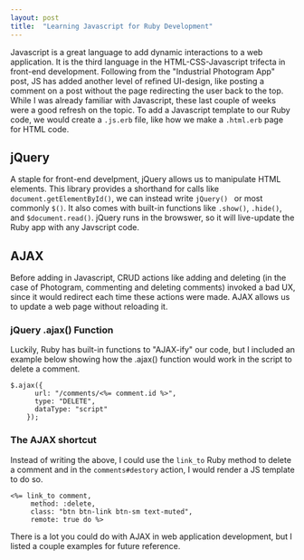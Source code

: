 ```yaml
---
layout: post
title:  "Learning Javascript for Ruby Development"
---
```


Javascript is a great language to add dynamic interactions to a web application. It is the third language in the HTML-CSS-Javascript trifecta in front-end development. Following from the "Industrial Photogram App" post, JS has added another level of refined UI-design, like posting a comment on a post without the page redirecting the user back to the top. While I was already familiar with Javascript, these last couple of weeks were a good refresh on the topic. To add a Javascript template to our Ruby code, we would create a ```.js.erb``` file, like how we make a ```.html.erb``` page for HTML code.


## jQuery
A staple for front-end develpment, jQuery allows us to manipulate HTML elements. This library provides a shorthand for calls like ```document.getElementById()```, we can instead write ```jQuery() ``` or most commonly ```$()```. It also comes with built-in functions like ```.show()```, ```.hide()```, and ```$document.read()```. jQuery runs in the browswer, so it will live-update the Ruby app with any Javscript code.

## AJAX
Before adding in Javascript, CRUD actions like adding and deleting (in the case of Photogram, commenting and deleting comments) invoked a bad UX, since it would redirect each time these actions were made. AJAX allows us to update a web page without reloading it. 

### jQuery .ajax() Function
Luckily, Ruby has built-in functions to "AJAX-ify" our code, but I included an example below showing how the .ajax() function would work in the script to delete a comment. 
```
$.ajax({
      url: "/comments/<%= comment.id %>", 
      type: "DELETE",                     
      dataType: "script"                  
    });
 ```
 
### The AJAX shortcut
Instead of writing the above, I could use the ```link_to``` Ruby method to delete a comment and in the ```comments#destory``` action, I would render a JS template to do so. 
 ```
 <%= link_to comment,
      method: :delete,
      class: "btn btn-link btn-sm text-muted",
      remote: true do %>
```

There is a lot you could do with AJAX in web application development, but I listed a couple examples for future reference. 
